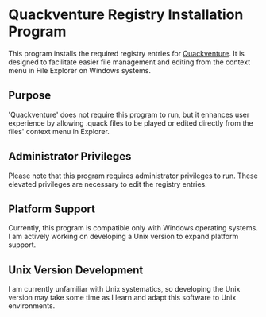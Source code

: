 # Quackventure Registry Installation Program

This program installs the required registry entries for [Quackventure](https://hotcocoastudios.itch.io/quackventure). It is designed to facilitate easier file management and editing from the context menu in File Explorer on Windows systems.

## Purpose

'Quackventure' does not require this program to run, but it enhances user experience by allowing .quack files to be played or edited directly from the files' context menu in Explorer.

## Administrator Privileges

Please note that this program requires administrator privileges to run. These elevated privileges are necessary to edit the registry entries.

## Platform Support

Currently, this program is compatible only with Windows operating systems. I am actively working on developing a Unix version to expand platform support.

## Unix Version Development

I am currently unfamiliar with Unix systematics, so developing the Unix version may take some time as I learn and adapt this software to Unix environments.

